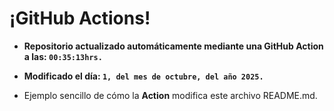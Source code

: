 # ¡GitHub Actions!
* **Repositorio actualizado automáticamente mediante una GitHub Action a las: `00:35:13hrs.`**
* **Modificado el día: `1, del mes de octubre, del año 2025.`**

* Ejemplo sencillo de cómo la **Action** modifica este archivo README.md.
